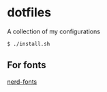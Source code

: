 # dotfiles
A collection of my configurations
```bash
$ ./install.sh
```
## For fonts
[nerd-fonts](https://github.com/ryanoasis/nerd-fonts#font-installation)
